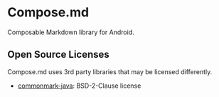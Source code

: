 # Compose.md

Composable Markdown library for Android.

## Open Source Licenses

Compose.md uses 3rd party libraries that may be licensed differently.

- [commonmark-java]: BSD-2-Clause license


[commonmark-java]: https://github.com/commonmark/commonmark-java
